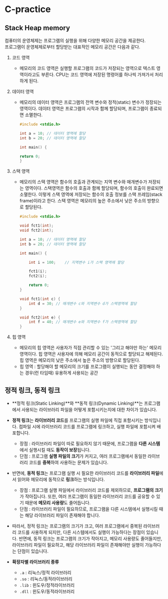 # C-practice

## Stack Heap memory
컴퓨터의 운영체제는 프로그램의 실행을 위해 다양한 메모리 공간을 제공한다.   
프로그램이 운영체제로부터 할당받는 대표적인 메모리 공간은 다음과 같다.   
1. 코드 영역     
	- 메모리의 코드 영역은 실행할 프로그램의 코드가 저장되는 영역으로 텍스트 영역이라고도 부른다. CPU는 코드 영역에 저장된 명령어를 하나씩 가져가서 처리하게 된다.   

2. 데이터 영역   
	- 메모리의 데이터 영역은 프로그램의 전역 변수와 정적(static) 변수가 정장되는 영역이다.  데이터 영역은 프로그램의 시작과 함께 할당되며, 프로그램이 종료되면 소멸한다.   
		```C
		#include <stdio.h>

		int a = 10;	// 데이터 영역에 할당
		int b = 20;	// 데이터 영역에 할당

		int main() {

		return 0;
		}
		``` 

3. 스택 영역   
	- 메모리의 스택 영역은 함수의 호출과 관계되는 지역 변수와 매개변수가 저장되는 영역이다. 스택영역은 함수의 호출과 함께 할당되며, 함수의 호출이 완료되면 소멸한다. 이렇게 스택 영역에 저장되는 함수의 호출 정보를 스택 프레임(stack frame)이라고 한다. 스택 영역은 메모리의 높은 주소에서 낮은 주소의 방향으로 할당된다.
		```C
		#include <stdio.h>

		void fct1(int);
		void fct2(int);

		int a = 10;	// 데이터 영역에 할당
		int b = 20;	// 데이터 영역에 할당

		int main() {

			int i = 100;	// 지역변수 i가 스택 영역에 할당

			fct1(i);
			fct2(i);

			return 0;
		}

		void fct1(int c) {
			int d = 30;	// 매개변수 c와 지역변수 d가 스택영역에 할당
		}

		void fct2(int e) {
			int f = 40;	// 매개변수 e와 지역변수 f가 스택영역에 할당
		}
		```   

4. 힙 영역   
	- 메모리의 힙 영역은 사용자가 직접 관리할 수 있는 '그리고 해야만 하는' 메모리 영역이다. 힙 영역은 사용자에 의해 메모리 공간이 동적으로 할당되고 해제된다. 힙 영역은 메모리의 낮은 주소에서 높은 주소의 방향으로 할당된다.   
	- 힙 영역 : 할당해야 할 메모리의 크기를 프로그램이 실행되는 동안 결정해야 하는 경우(런 타임때) 유용하게 사용되는 공간   


## 정적 링크, 동적 링크
- **정적 링크(Static Linking)**와 **동적 링크(Dynamic Linking)**는 프로그램에서 사용되는 라이브러리 파일을 어떻게 포함시키는지에 대한 차이가 있습니다.
- **정적 링크**는 **라이브러리 코드**를 프로그램의 실행 파일에 직접 포함시키는 방식입니다. 컴파일 시에 라이브러리 코드를 프로그램에 링크하고, 실행 파일에 포함시켜 배포합니다.
    - 장점 : 라이브러리 파일이 따로 필요하지 않기 때문에, 프로그램을 **다른 시스템**에서 실행시킬 때도 **동작이 보장**됩니다.
    - 단점 : 프로그램 **실행 파일의 크기**가 커지고, 여러 프로그램에서 동일한 라이브러리 코드를 **중복**하여 사용하는 문제가 있습니다.
- 반면에, **동적 링크**는 프로그램 실행 시 필요한 라이브러리 코드를 **라이브러리 파일**에서 읽어와 메모리에 동적으로 **링크**하는 방식입니다.
    - 장점 : 프로그램 실행 파일에서 라이브러리 코드를 제외하므로, **프로그램의 크기**가 작아집니다. 또한, 여러 프로그램이 동일한 라이브러리 코드를 공유할 수 있기 때문에 **메모리 사용량**도 줄어듭니다.
    - 단점 : 라이브러리 파일이 필요하므로, 프로그램을 다른 시스템에서 실행시킬 때는 해당 라이브러리 파일이 존재해야 합니다.
- 따라서, 정적 링크는 프로그램의 크기가 크고, 여러 프로그램에서 중복된 라이브러리 코드를 사용하게 되지만, 다른 시스템에서도 실행이 가능하다는 장점이 있습니다. 반면에, 동적 링크는 프로그램의 크기가 작아지고, 메모리 사용량도 줄어들지만, 라이브러리 파일이 필요하고, 해당 라이브러리 파일이 존재해야만 실행이 가능하다는 단점이 있습니다.   

- **확장자별 라이브러리 종류**
    - `.a` : 리눅스/정적 라이브러리
    - `.so` : 리눅스/동적라이브러리
    - `.lib` : 윈도우/정적라이브러리
    - `.dll` : 윈도우/동적라이브러리
